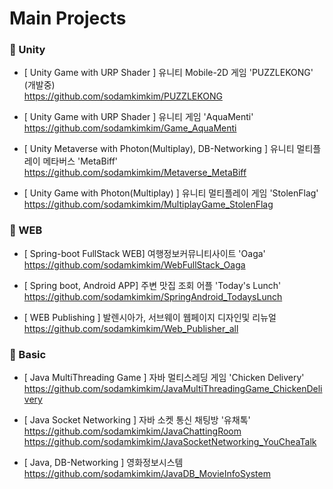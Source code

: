 # Main Projects 
### 📌 Unity
- [ Unity Game with URP Shader ] 유니티 Mobile-2D 게임 'PUZZLEKONG' (개발중) </br>
https://github.com/sodamkimkim/PUZZLEKONG</br>
 
- [ Unity Game with URP Shader ] 유니티 게임 'AquaMenti'</br>
https://github.com/sodamkimkim/Game_AquaMenti</br>

- [ Unity Metaverse with Photon(Multiplay), DB-Networking ] 유니티 멀티플레이 메타버스 'MetaBiff'</br>
https://github.com/sodamkimkim/Metaverse_MetaBiff</br>

- [ Unity Game with Photon(Multiplay) ] 유니티 멀티플레이 게임 'StolenFlag'</br>
https://github.com/sodamkimkim/MultiplayGame_StolenFlag</br>

### 📌 WEB
- [ Spring-boot FullStack WEB] 여행정보커뮤니티사이트 'Oaga'</br>
https://github.com/sodamkimkim/WebFullStack_Oaga</br>

- [ Spring boot, Android APP] 주변 맛집 조회 어플 'Today's Lunch'</br>
https://github.com/sodamkimkim/SpringAndroid_TodaysLunch</br>

- [ WEB Publishing ] 발렌시아가, 서브웨이 웹페이지 디자인및 리뉴얼</br>
https://github.com/sodamkimkim/Web_Publisher_all</br>

### 📌 Basic
- [ Java MultiThreading Game ] 자바 멀티스레딩 게임 'Chicken Delivery'</br>
https://github.com/sodamkimkim/JavaMultiThreadingGame_ChickenDelivery</br>

- [ Java Socket Networking ] 자바 소켓 통신 채팅방 '유채톡'</br>
https://github.com/sodamkimkim/JavaChattingRoom</br>
https://github.com/sodamkimkim/JavaSocketNetworking_YouCheaTalk</br>

- [ Java, DB-Networking ] 영화정보시스템</br>
https://github.com/sodamkimkim/JavaDB_MovieInfoSystem</br>
